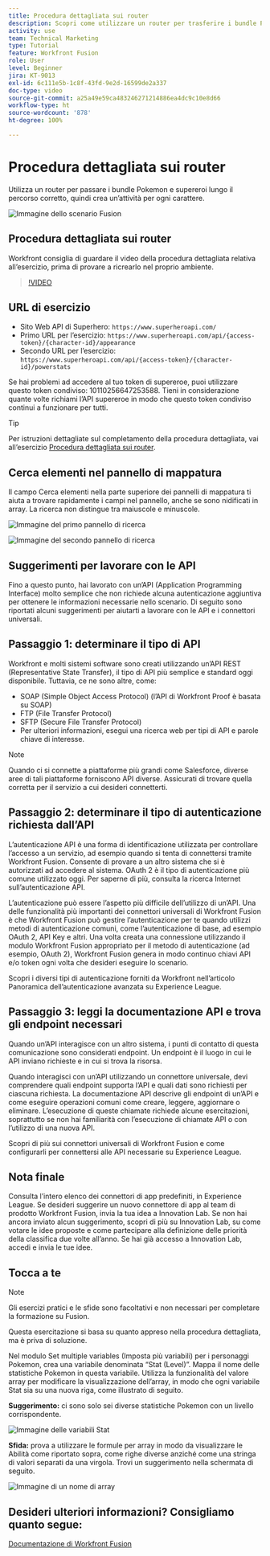 ```yaml
---
title: Procedura dettagliata sui router
description: Scopri come utilizzare un router per trasferire i bundle Pokemon e supereroi lungo il percorso corretto in  [!DNL Adobe Workfront Fusion].
activity: use
team: Technical Marketing
type: Tutorial
feature: Workfront Fusion
role: User
level: Beginner
jira: KT-9013
exl-id: 6c111e5b-1c8f-43fd-9e2d-16599de2a337
doc-type: video
source-git-commit: a25a49e59ca483246271214886ea4dc9c10e8d66
workflow-type: ht
source-wordcount: '878'
ht-degree: 100%

---
```


# Procedura dettagliata sui router

Utilizza un router per passare i bundle Pokemon e supereroi lungo il percorso corretto, quindi crea un’attività per ogni carattere.

![Immagine dello scenario Fusion](assets/universal-connectors-and-routing-2.png)

## Procedura dettagliata sui router

Workfront consiglia di guardare il video della procedura dettagliata relativa all’esercizio, prima di provare a ricrearlo nel proprio ambiente.

>[!VIDEO](https://video.tv.adobe.com/v/335272/?quality=12&learn=on)

## URL di esercizio

* Sito Web API di Superhero: `https://www.superheroapi.com/`
* Primo URL per l’esercizio: `https://www.superheroapi.com/api/{access-token}/{character-id}/appearance`
* Secondo URL per l’esercizio: `https://www.superheroapi.com/api/{access-token}/{character-id}/powerstats`

Se hai problemi ad accedere al tuo token di supereroe, puoi utilizzare questo token condiviso: 10110256647253588. Tieni in considerazione quante volte richiami l’API supereroe in modo che questo token condiviso continui a funzionare per tutti.

>[!TIP]
>
>Per istruzioni dettagliate sul completamento della procedura dettagliata, vai all’esercizio [Procedura dettagliata sui router](https://experienceleague.adobe.com/docs/workfront-learn/tutorials-workfront/fusion/exercises/routers.html?lang=it).


## Cerca elementi nel pannello di mappatura

Il campo Cerca elementi nella parte superiore dei pannelli di mappatura ti aiuta a trovare rapidamente i campi nel pannello, anche se sono nidificati in array. La ricerca non distingue tra maiuscole e minuscole.

![Immagine del primo pannello di ricerca](assets/universal-connectors-and-routing-3.png)

![Immagine del secondo pannello di ricerca](assets/universal-connectors-and-routing-4.png)

## Suggerimenti per lavorare con le API

Fino a questo punto, hai lavorato con un’API (Application Programming Interface) molto semplice che non richiede alcuna autenticazione aggiuntiva per ottenere le informazioni necessarie nello scenario. Di seguito sono riportati alcuni suggerimenti per aiutarti a lavorare con le API e i connettori universali.

## Passaggio 1: determinare il tipo di API

Workfront e molti sistemi software sono creati utilizzando un’API REST (Representative State Transfer), il tipo di API più semplice e standard oggi disponibile. Tuttavia, ce ne sono altre, come:

* SOAP (Simple Object Access Protocol) (l’API di Workfront Proof è basata su SOAP)
* FTP (File Transfer Protocol)
* SFTP (Secure File Transfer Protocol)
* Per ulteriori informazioni, esegui una ricerca web per tipi di API e parole chiave di interesse.

>[!NOTE]
>
>Quando ci si connette a piattaforme più grandi come Salesforce, diverse aree di tali piattaforme forniscono API diverse. Assicurati di trovare quella corretta per il servizio a cui desideri connetterti.

## Passaggio 2: determinare il tipo di autenticazione richiesta dall’API

L’autenticazione API è una forma di identificazione utilizzata per controllare l’accesso a un servizio, ad esempio quando si tenta di connettersi tramite Workfront Fusion. Consente di provare a un altro sistema che si è autorizzati ad accedere al sistema. OAuth 2 è il tipo di autenticazione più comune utilizzato oggi. Per saperne di più, consulta la ricerca Internet sull’autenticazione API.

L’autenticazione può essere l’aspetto più difficile dell’utilizzo di un’API. Una delle funzionalità più importanti dei connettori universali di Workfront Fusion è che Workfront Fusion può gestire l’autenticazione per te quando utilizzi metodi di autenticazione comuni, come l’autenticazione di base, ad esempio OAuth 2, API Key e altri. Una volta creata una connessione utilizzando il modulo Workfront Fusion appropriato per il metodo di autenticazione (ad esempio, OAuth 2), Workfront Fusion genera in modo continuo chiavi API e/o token ogni volta che desideri eseguire lo scenario.

Scopri i diversi tipi di autenticazione forniti da Workfront nell’articolo Panoramica dell’autenticazione avanzata su Experience League.

## Passaggio 3: leggi la documentazione API e trova gli endpoint necessari

Quando un’API interagisce con un altro sistema, i punti di contatto di questa comunicazione sono considerati endpoint. Un endpoint è il luogo in cui le API inviano richieste e in cui si trova la risorsa.

Quando interagisci con un’API utilizzando un connettore universale, devi comprendere quali endpoint supporta l’API e quali dati sono richiesti per ciascuna richiesta. La documentazione API descrive gli endpoint di un’API e come eseguire operazioni comuni come creare, leggere, aggiornare o eliminare. L’esecuzione di queste chiamate richiede alcune esercitazioni, soprattutto se non hai familiarità con l’esecuzione di chiamate API o con l’utilizzo di una nuova API.

Scopri di più sui connettori universali di Workfront Fusion e come configurarli per connettersi alle API necessarie su Experience League.

## Nota finale

Consulta l’intero elenco dei connettori di app predefiniti, in Experience League. Se desideri suggerire un nuovo connettore di app al team di prodotto Workfront Fusion, invia la tua idea a Innovation Lab. Se non hai ancora inviato alcun suggerimento, scopri di più su Innovation Lab, su come votare le idee proposte e come partecipare alla definizione delle priorità della classifica due volte all’anno. Se hai già accesso a Innovation Lab, accedi e invia le tue idee.

## Tocca a te

>[!NOTE]
>
>Gli esercizi pratici e le sfide sono facoltativi e non necessari per completare la formazione su Fusion.

Questa esercitazione si basa su quanto appreso nella procedura dettagliata, ma è priva di soluzione.

Nel modulo Set multiple variables (Imposta più variabili) per i personaggi Pokemon, crea una variabile denominata “Stat (Level)”. Mappa il nome delle statistiche Pokemon in questa variabile. Utilizza la funzionalità del valore array per modificare la visualizzazione dell’array, in modo che ogni variabile Stat sia su una nuova riga, come illustrato di seguito.

**Suggerimento:** ci sono solo sei diverse statistiche Pokemon con un livello corrispondente.

![Immagine delle variabili Stat](assets/universal-connectors-and-routing-5.png)

**Sfida:** prova a utilizzare le formule per array in modo da visualizzare le Abilità come riportato sopra, come righe diverse anziché come una stringa di valori separati da una virgola. Trovi un suggerimento nella schermata di seguito.

![Immagine di un nome di array](assets/universal-connectors-and-routing-6.png)

## Desideri ulteriori informazioni? Consigliamo quanto segue:

[Documentazione di Workfront Fusion](https://experienceleague.adobe.com/docs/workfront/using/adobe-workfront-fusion/workfront-fusion-2.html?lang=it)
